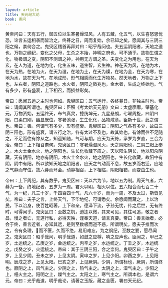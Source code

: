 ```yaml
---
layout: article
title: 天元纪大论
book: 素问
---
```


黄帝问曰：天有五行，御五位以生寒暑燥湿风，人有五藏，化五气，以生喜怒思忧恐，论言五运相袭而皆治之，终朞之日，周而复始，余已知之矣，愿闻其与三阴三阳之候，柰何合之。鬼臾区稽首再拜对曰：昭乎哉问也。夫五运阴阳者，天地之道也，万物之纲纪，变化之父母，生杀之本始，神明之府也，可不通乎。故物生谓之化，物极谓之变，阴阳不测谓之神，神用无方谓之圣。夫变化之为用也，在天为玄，在人为道，在地为化，化生五味，道生智，玄生神。神在天为风，在地为木，在天为热，在地为火，在天为湿，在地为土，在天为燥，在地为金，在天为寒，在地为水，故在天为气，在地成形，形气相感而化生万物矣。然天地者，万物之上下也，左右者，阴阳之道路也。水火者，阴阳之徵兆也，金木者，生成之终始也。气有多少，形有盛衰，上下相召，而损益彰矣。

帝曰：愿闻五运之主时也何如。鬼臾区曰：五气运行，各终朞日，非独主时也。帝曰：请闻其所谓也。鬼臾区曰：臣积《考太始天元册》文曰：太虚廖廓，肇基化元，万物资始，五运终天，布气真灵，摠统坤元，九星悬朗，七曜周旋，曰阴曰阳，曰柔曰刚，幽显既位，寒暑弛张，生生化化，品物咸章。臣斯十世，此之谓也。帝曰：善。何谓气有多少，形有盛衰。鬼臾区曰：阴阳之气各有多少，故曰三阴三阳也。形有盛衰，谓五行之治，各有太过不及也。故其始也，有馀而往不足随之，不足而往有馀从之，知迎知随，气可与期。应天为天符，承岁为岁直，三合为治。帝曰：上下相召柰何。鬼臾区曰：寒暑燥湿风火，天之阴阳也，三阴三阳上奉之。木火土金水火，地之阴阳也，生长化收藏下应之。天以阳生阴长，地以阳杀阴藏。天有阴阳，地亦有阴阳。木火土金水火，地之阴阳也，生长化收藏。故阳中有阴，阴中有阳。所以欲知天地之阴阳者，应天之气动而不息，故五岁而右迁，应地之气静而守位，故六朞而环会。动静相召，上下相临，阴阳相错，而变由生也。

帝曰：上下周纪，其有数乎。鬼臾区曰：天以六为节，地以五为制。周天气者，六朞为一备，终地纪者，五岁为一周。君火以明，相火以位。五六相合而七百二十气，为一纪，凡三十岁，千四百四十气，凡六十岁，而为一周，不及太过，斯皆见矣。帝曰：夫子之言，上终天气，下毕地纪，可谓悉矣。余愿闻而藏之，上以治民，下以治身，使百姓昭著，上下和亲，德泽下流，子孙无忧，传之后世，无有终时，可得闻乎。鬼臾区曰：至数之机，迫迮以微，其来可见，其往可追，敬之者昌，慢之者亡，无道行私，必得天殃，谨奉天道，请言真要。帝曰：善言始者，必会于终，善言近者，必知其远，是则至数极而道不惑，所谓明矣。愿夫子推而次之，令有条理，𥳑而不匮，久而不绝，易用难忘，为之纲纪，至数之要，愿尽闻之。鬼臾区曰：昭乎哉问，明乎哉道，如鼓之应桴，响之应声也。臣闻之，甲己之岁，土运统之。乙庚之岁，金运统之。丙辛之岁，水运统之。丁壬之岁，木运统之。戊癸之岁，火运统之。帝曰：其于三阴三阳，合之柰何。鬼臾区曰：子午之岁，上见少阴。丑未之岁，上见太阴。寅申之岁，上见少阳。卯酉之岁，上见阳明。辰戌之岁，上见太阳。巳亥之岁，上见厥阴。少阴，所谓标也，厥阴，所谓终也。厥阴之上，风气主之。少阴之上，热气主之。太阴之上，湿气主之。少阳之上，相火主之。阳明之上，燥气主之。太阳之上，寒气主之。所谓本也，是谓六元。帝曰：光乎哉道，明乎哉论，请著之玉版，藏之金匮，署曰天元纪。

